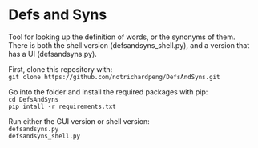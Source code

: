 # Defs and Syns
  
Tool for looking up the definition of words, or the synonyms of them.  
There is both the shell version (defsandsyns_shell.py), and a version that has a UI (defsandsyns.py).  

First, clone this repository with:  
`git clone https://github.com/notrichardpeng/DefsAndSyns.git`
  
Go into the folder and install the required packages with pip:  
`cd DefsAndSyns`  
`pip intall -r requirements.txt`  
  
Run either the GUI version or shell version:  
`defsandsyns.py`  
`defsandsyns_shell.py`  
